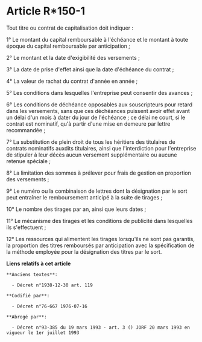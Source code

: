 # Article R*150-1

Tout titre ou contrat de capitalisation doit indiquer :

1° Le montant du capital remboursable à l'échéance et le montant à toute époque du capital remboursable par anticipation ;

2° Le montant et la date d'exigibilité des versements ;

3° La date de prise d'effet ainsi que la date d'échéance du contrat ;

4° La valeur de rachat du contrat d'année en année ;

5° Les conditions dans lesquelles l'entreprise peut consentir des avances ;

6° Les conditions de déchéance opposables aux souscripteurs pour retard dans les versements, sans que ces déchéances puissent
avoir effet avant un délai d'un mois à dater du jour de l'échéance ; ce délai ne court, si le contrat est nominatif, qu'à
partir d'une mise en demeure par lettre recommandée ;

7° La substitution de plein droit de tous les héritiers des titulaires de contrats nominatifs auxdits titulaires, ainsi que
l'interdiction pour l'entreprise de stipuler à leur décès aucun versement supplémentaire ou aucune retenue spéciale ;

8° La limitation des sommes à prélever pour frais de gestion en proportion des versements ;

9° Le numéro ou la combinaison de lettres dont la désignation par le sort peut entraîner le remboursement anticipé à la suite
de tirages ;

10° Le nombre des tirages par an, ainsi que leurs dates ;

11° Le mécanisme des tirages et les conditions de publicité dans lesquelles ils s'effectuent ;

12° Les ressources qui alimentent les tirages lorsqu'ils ne sont pas garantis, la proportion des titres remboursés par
anticipation avec la spécification de la méthode employée pour la désignation des titres par le sort.

**Liens relatifs à cet article**

	**Anciens textes**:

	  - Décret n°1938-12-30 art. 119

	**Codifié par**:

	  - Décret n°76-667 1976-07-16

	**Abrogé par**:

	  - Décret n°93-385 du 19 mars 1993 - art. 3 () JORF 20 mars 1993 en vigueur le 1er juillet 1993
